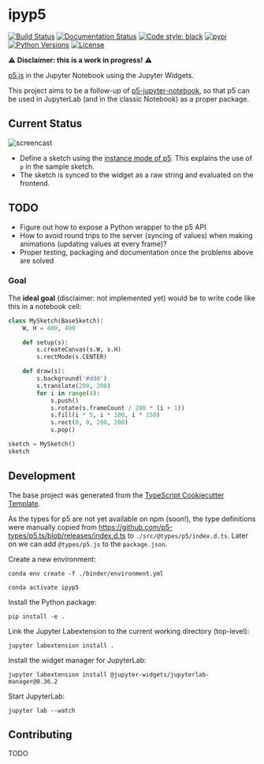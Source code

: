 ipyp5
====

[![Build Status](https://travis-ci.org/jtpio/ipyp5.svg?branch=master)](https://travis-ci.org/jtpio/ipyp5)
[![Documentation Status](https://readthedocs.org/projects/ipyp5/badge/?version=latest)](http://ipyp5.readthedocs.io/en/latest)
[![Code style: black](https://img.shields.io/badge/code%20style-black-000000.svg)](https://github.com/ambv/black)
[![pypi](https://img.shields.io/pypi/v/ipyp5.svg)](https://pypi.python.org/pypi/ipyp5)
[![Python Versions](https://img.shields.io/pypi/pyversions/ipyp5.svg)](https://pypi.python.org/pypi/ipyp5)
[![License](https://img.shields.io/pypi/l/ipyp5.svg)](https://pypi.python.org/pypi/ipyp5)

:warning: **Disclaimer: this is a work in progress!** :warning:

[p5.js](https://p5js.org) in the Jupyter Notebook using the Jupyter Widgets.

This project aims to be a follow-up of [p5-jupyter-notebook](https://github.com/jtpio/p5-jupyter-notebook), so that p5 can be used in JupyterLab (and in the classic Notebook) as a proper package.

## Current Status

![screencast](./docs/screencast.gif)

- Define a sketch using the [instance mode of p5](https://github.com/processing/p5.js/wiki/Global-and-instance-mode). This explains the use of `p` in the sample sketch.
- The sketch is synced to the widget as a raw string and evaluated on the frontend.

## TODO

- Figure out how to expose a Python wrapper to the p5 API
- How to avoid round trips to the server (syncing of values) when making animations (updating values at every frame)?
- Proper testing, packaging and documentation once the problems above are solved


### Goal

The **ideal goal** (disclaimer: not implemented yet) would be to write code like this in a notebook cell:

```python
class MySketch(BaseSketch):
    W, H = 400, 400

    def setup(s):
        s.createCanvas(s.W, s.H)
        s.rectMode(s.CENTER)

    def draw(s):
        s.background('#ddd')
        s.translate(200, 200)
        for i in range(4):
            s.push()
            s.rotate(s.frameCount / 200 * (i + 1))
            s.fill(i * 5, i * 100, i * 150)
            s.rect(0, 0, 200, 200)
            s.pop()

sketch = MySketch()
sketch
```

## Development

The base project was generated from the [TypeScript Cookiecutter Template](https://github.com/jupyter-widgets/widget-ts-cookiecutter).

As the types for p5 are not yet available on npm (soon!), the type definitions were manually copied from https://github.com/p5-types/p5.ts/blob/releases/index.d.ts to `./src/@types/p5/index.d.ts`. Later on we can add `@types/p5.js` to the `package.json`.

Create a new environment:

`conda env create -f ./binder/environment.yml`

`conda activate ipyp5`

Install the Python package:

`pip install -e .`

Link the Jupyter Labextension to the current working directory (top-level):

`jupyter labextension install .`

Install the widget manager for JupyterLab:

`jupyter labextension install @jupyter-widgets/jupyterlab-manager@0.36.2`

Start JupyterLab:

`jupyter lab --watch`


## Contributing

TODO